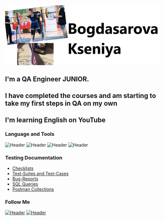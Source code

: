 [![Header](https://github.com/Bogdasarka/Bogdasarka/blob/ca0c1ba051849d3202fd2f99ab6c588ed48e6935/ksyu.jpg)](https://artsiomrusau.com/)
## I'm a QA Engineer JUNIOR.
## I have completed the courses and am starting to take my first steps in QA on my own
## I'm learning English on YouTube



### Language and Tools
![Header](https://img.shields.io/badge/Jira-090909?style=for-the-badge&logo=jira&logoColor=136be1)
![Header](https://img.shields.io/badge/Postman-090909?style=for-the-badge&logo=postman&logoColor=f76935)
![Header](https://img.shields.io/badge/PosgreSQL-090909?style=for-the-badge&logo=Posgresql&logoColor=00618a)
![Header](https://img.shields.io/badge/DevTools-090909?style=for-the-badge&logo=googlechrome&logoColor=2674f2)

### Testing Documentation

- [Checklists](https://github.com/artichokeee/checklist)
- [Test-Suites and Test-Cases](https://github.com/artichokeee/test-cases)
- [Bug-Reports](https://github.com/artichokeee/bug-reports)
- [SQL Queries](https://github.com/artichokeee/SQL)
- [Postman Collections](https://github.com/artichokeee/postman)

### Follow Me
[![Header](https://img.shields.io/badge/Instagram-090909?style=for-the-badge&logo=instagram&logoColor=9939a3)](https://www.instagram.com/bogdasarova_fitness/)
[![Header](https://img.shields.io/badge/Telegram-090909?style=for-the-badge&logo=telegram&logoColor=31a5db)](https://t.me/kseniya190996)